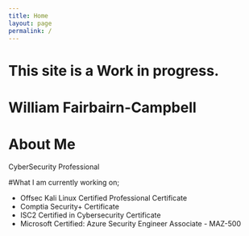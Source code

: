 ```yaml
---
title: Home
layout: page
permalink: /
---
```


# This site is a Work in progress.
# William Fairbairn-Campbell

# About Me
CyberSecurity Professional

#What I am currently working on;
- Offsec Kali Linux Certified Professional Certificate
- Comptia Security+ Certificate
- ISC2 Certified in Cybersecurity Certificate
- Microsoft Certified: Azure Security Engineer Associate - MAZ-500
